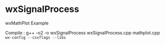# wxSignalProcess
wxMathPlot Example

Compile : g++ -o2 -o wxSignalProcess wxSignalProcess.cpp mathplot.cpp `wx-config --cxxflags --libs`
